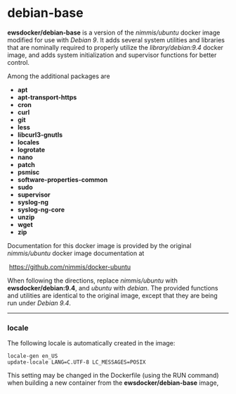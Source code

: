 # debian-base

**ewsdocker/debian-base** is a version of the *nimmis/ubuntu* docker image modified for use with *Debian 9*.  It adds several system utilities and libraries that are nominally required to properly utilize the *library/debian:9.4* docker image, and adds system initialization and supervisor functions for better control.  

Among the additional packages are 
<ul>
  <li><b>apt</b></li>
  <li><b>apt-transport-https</b></li>  
  <li><b>cron</b></li> 
  <li><b>curl</b></li>
  <li><b>git</b></li>
  <li><b>less</b></li>
  <li><b>libcurl3-gnutls</b></li>
  <li><b>locales</b></li>
  <li><b>logrotate</b></li> 
  <li><b>nano</b></li> 
  <li><b>patch</b></li> 
  <li><b>psmisc</b></li>
  <li><b>software-properties-common</b></li>
  <li><b>sudo</b></li> 
  <li><b>supervisor</b></li>
  <li><b>syslog-ng</b></li> 
  <li><b>syslog-ng-core</b></li> 
  <li><b>unzip</b></li> 
  <li><b>wget</b></li> 
  <li><b>zip</b></li>
</ul>

Documentation for this docker image is provided by the original *nimmis/ubuntu* docker image documentation at  

  https://github.com/nimmis/docker-ubuntu

When following the directions, replace *nimmis/ubuntu* with **ewsdocker/debian:9.4**, and *ubuntu* with *debian*.  The provided functions and utilities are identical to the original image, except that they are being run under *Debian 9.4*.

------
### locale
The following locale is automatically created in the image:

    locale-gen en_US
    update-locale LANG=C.UTF-8 LC_MESSAGES=POSIX  
  
This setting may be changed in the Dockerfile (using the RUN command) when building a new container from the **ewsdocker/debian-base** image, 

